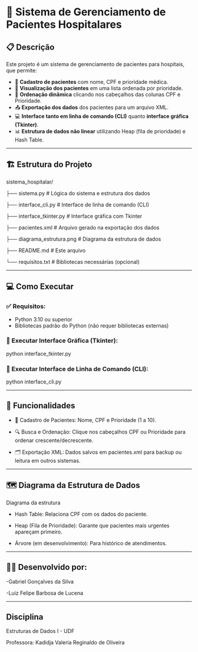 # 🏥 Sistema de Gerenciamento de Pacientes Hospitalares

## 📋 Descrição

Este projeto é um sistema de gerenciamento de pacientes para hospitais, que permite:

- 👤 **Cadastro de pacientes** com nome, CPF e prioridade médica.
- 📄 **Visualização dos pacientes** em uma lista ordenada por prioridade.
- 🔁 **Ordenação dinâmica** clicando nos cabeçalhos das colunas CPF e Prioridade.
- 📤 **Exportação dos dados** dos pacientes para um arquivo XML.
- 💻 **Interface tanto em linha de comando (CLI)** quanto **interface gráfica (Tkinter)**.
- 📊 **Estrutura de dados não linear** utilizando Heap (fila de prioridade) e Hash Table.

---

## 🏗️ Estrutura do Projeto

sistema_hospitalar/

├── sistema.py   # Lógica do sistema e estrutura dos dados

├── interface_cli.py   # Interface de linha de comando (CLI)

├── interface_tkinter.py   # Interface gráfica com Tkinter

├── pacientes.xml   # Arquivo gerado na exportação dos dados

├── diagrama_estrutura.png   # Diagrama da estrutura de dados

├── README.md   # Este arquivo

└── requisitos.txt   # Bibliotecas necessárias (opcional)


---

## 💻 Como Executar

### ✅ Requisitos:

- Python 3.10 ou superior  
- Bibliotecas padrão do Python (não requer bibliotecas externas)

### 🚀 Executar Interface Gráfica (Tkinter):

python interface_tkinter.py

### 🚀 Executar Interface de Linha de Comando (CLI):

python interface_cli.py


---


## 🔗 Funcionalidades

- 👤 Cadastro de Pacientes: Nome, CPF e Prioridade (1 a 10).

- 🔍 Busca e Ordenação: Clique nos cabeçalhos CPF ou Prioridade para ordenar crescente/decrescente.

- 🗂️ Exportação XML: Dados salvos em pacientes.xml para backup ou leitura em outros sistemas.



---


## 🗺️ Diagrama da Estrutura de Dados

Diagrama da estrutura

- Hash Table: Relaciona CPF com os dados do paciente.

- Heap (Fila de Prioridade): Garante que pacientes mais urgentes apareçam primeiro.

- Árvore (em desenvolvimento): Para histórico de atendimentos.


---


## 👨‍💻 Desenvolvido por:
-Gabriel Gonçalves da Silva

-Luiz Felipe Barbosa de Lucena



---
## Disciplina 

Estruturas de Dados I - UDF 

Professora: Kadidja Valeria Reginaldo de Oliveira





 
